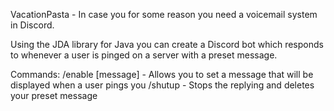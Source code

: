 VacationPasta - In case you for some reason you need a voicemail system in Discord.

Using the JDA library for Java you can create a Discord bot which responds to whenever a user is pinged on a server with a preset message.

Commands:
  /enable [message] - Allows you to set a message that will be displayed when a user pings you
  /shutup           - Stops the replying and deletes your preset message
